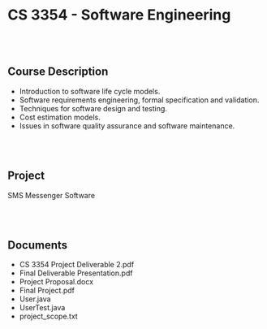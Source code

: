# CS 3354 - Software Engineering

<br></br>
## Course Description  
- Introduction to software life cycle models.
- Software requirements engineering, formal specification and validation.
- Techniques for software design and testing.
- Cost estimation models.
- Issues in software quality assurance and software maintenance.

<br></br>
## Project
SMS Messenger Software

<br></br>
## Documents
- CS 3354 Project Deliverable 2.pdf
- Final Deliverable Presentation.pdf
- Project Proposal.docx
- Final Project.pdf
- User.java
- UserTest.java
- project_scope.txt
